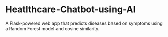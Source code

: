 # Heatlthcare-Chatbot-using-AI
A Flask-powered web app that predicts diseases based on symptoms using a Random Forest model and cosine similarity.
